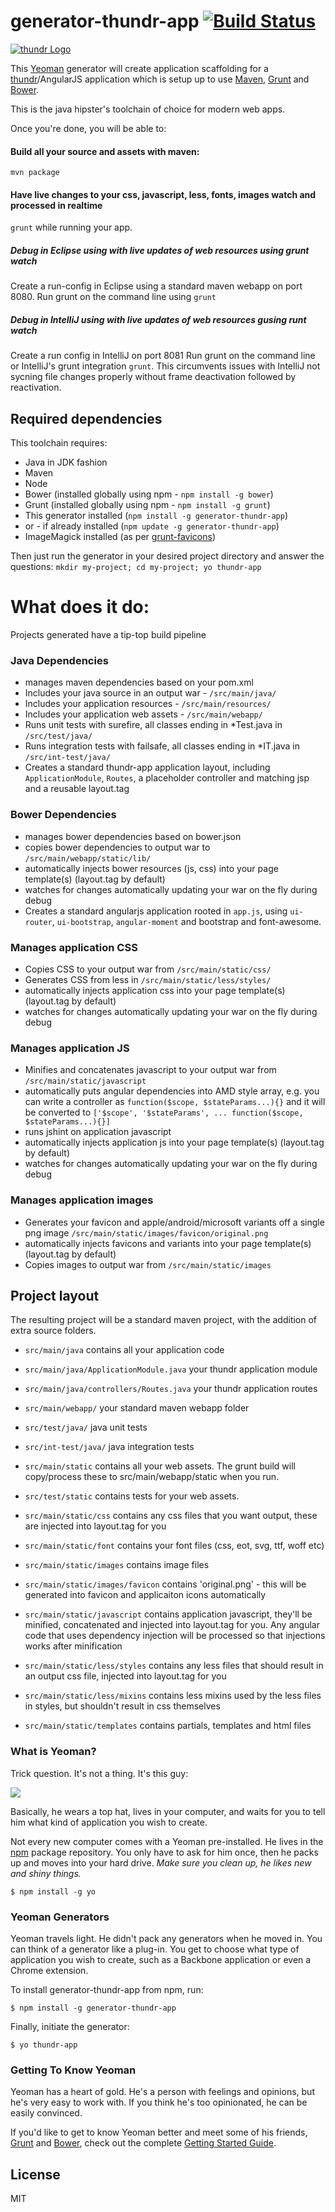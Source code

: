 # generator-thundr-app [![Build Status](https://travis-ci.org/atomicleopard/generator-thundr-app.svg)](https://travis-ci.org/atomicleopard/generator-thundr-app)

[![thundr Logo](http://3wks.github.io/thundr/2.0/static/img/logoFullSmall.png)](http://3wks.github.io/thundr/) 

This [Yeoman](http://yeoman.io) generator will create application scaffolding for a [thundr](http://3wks.github.io/thundr/)/AngularJS application which is setup up to use [Maven](http://maven.apache.org/), [Grunt](http://gruntjs.com) and [Bower](http://bower.io).

This is the java hipster's toolchain of choice for modern web apps.

Once you're done, you will be able to:

#### Build all your source and assets with maven:

    mvn package


#### Have live changes to your css, javascript, less, fonts, images watch and processed in realtime 
``grunt`` while running your app.


##### Debug in Eclipse using with live updates of web resources using grunt watch
Create a run-config in Eclipse using a standard maven webapp on port 8080.
Run grunt on the command line using ``grunt``

##### Debug in IntelliJ using with live updates of web resources gusing runt watch
Create a run config in IntelliJ on port 8081
Run grunt on the command line or IntelliJ's grunt integration ``grunt``. This circumvents issues with IntelliJ not sycning file changes properly without frame
deactivation followed by reactivation.


## Required dependencies ##

This toolchain requires:

* Java in JDK fashion
* Maven
* Node
* Bower (installed globally using npm - ``npm install -g bower``)
* Grunt (installed globally using npm - ``npm install -g grunt``)
* This generator installed (``npm install -g generator-thundr-app``)
* or - if already installed (``npm update -g generator-thundr-app``)
* ImageMagick installed (as per [grunt-favicons](https://github.com/gleero/grunt-favicons))

Then just run the generator in your desired project directory and answer the questions:
``
mkdir my-project;
cd my-project;
yo thundr-app
``

# What does it do:

Projects generated have a tip-top build pipeline

### Java Dependencies
 
  * manages maven dependencies based on your pom.xml
  * Includes your java source in an output war - ``/src/main/java/``
  * Includes your application resources - ``/src/main/resources/``
  * Includes your application web assets - ``/src/main/webapp/``
  * Runs unit tests with surefire, all classes ending in *Test.java in ``/src/test/java/``
  * Runs integration tests with failsafe, all classes ending in *IT.java in ``/src/int-test/java/``
  * Creates a standard thundr-app application layout, including ``ApplicationModule``, ``Routes``, a placeholder
    controller and matching jsp and a reusable layout.tag
  
### Bower Dependencies

  * manages bower dependencies based on bower.json
  * copies bower dependencies to output war to ``/src/main/webapp/static/lib/``
  * automatically injects bower resources (js, css) into your page template(s) (layout.tag by default)
  * watches for changes automatically updating your war on the fly during debug
  * Creates a standard angularjs application rooted in ``app.js``, using ``ui-router``, ``ui-bootstrap``,
    ``angular-moment`` and bootstrap and font-awesome. 
  
###  Manages application CSS

  * Copies CSS to your output war from ``/src/main/static/css/``  
  * Generates CSS from less in ``/src/main/static/less/styles/`` 
  * automatically injects application css into your page template(s) (layout.tag by default)
  * watches for changes automatically updating your war on the fly during debug
  
### Manages application JS

  * Minifies and concatenates javascript to your output war from ``/src/main/static/javascript``
  * automatically puts angular dependencies into AMD style array, e.g. you can write a controller as ``function($scope, $stateParams...){}`` and it will be converted to ``['$scope', '$stateParams', ... function($scope, $stateParams...){}]``
  * runs jshint on application javascript
  * automatically injects application js into your page template(s) (layout.tag by default)
  * watches for changes automatically updating your war on the fly during debug
  
### Manages application images

  * Generates your favicon and apple/android/microsoft variants off a single png image ``/src/main/static/images/favicon/original.png``
  * automatically injects favicons and variants into your page template(s) (layout.tag by default)
  * Copies images to output war from ``/src/main/static/images``
  
 
  
## Project layout

The resulting project will be a standard maven project, with the addition of extra source folders.

* ``src/main/java`` contains all your application code
* ``src/main/java/ApplicationModule.java`` your thundr application module
* ``src/main/java/controllers/Routes.java`` your thundr application routes
* ``src/main/webapp/`` your standard maven webapp folder
* ``src/test/java/`` java unit tests
* ``src/int-test/java/`` java integration tests
* ``src/main/static`` contains all your web assets. The grunt build will copy/process these to src/main/webapp/static when you run.
* ``src/test/static`` contains tests for your web assets.

* ``src/main/static/css`` contains any css files that you want output, these are injected into layout.tag for you
* ``src/main/static/font`` contains your font files (css, eot, svg, ttf, woff etc)
* ``src/main/static/images`` contains image files
* ``src/main/static/images/favicon`` contains 'original.png' - this will be generated into favicon and applicaiton icons automatically
* ``src/main/static/javascript`` contains application javascript, they'll be minified, concatenated and injected into layout.tag for you. Any angular code that uses dependency injection will be processed so that injections works after minification
* ``src/main/static/less/styles`` contains any less files that should result in an output css file, injected into layout.tag for you
* ``src/main/static/less/mixins`` contains less mixins used by the less files in styles, but shouldn't result in css themselves
* ``src/main/static/templates`` contains partials, templates and html files 



### What is Yeoman?

Trick question. It's not a thing. It's this guy:

![](http://i.imgur.com/JHaAlBJ.png)

Basically, he wears a top hat, lives in your computer, and waits for you to tell him what kind of application you wish to create.

Not every new computer comes with a Yeoman pre-installed. He lives in the [npm](https://npmjs.org) package repository. You only have to ask for him once, then he packs up and moves into your hard drive. *Make sure you clean up, he likes new and shiny things.*

``
$ npm install -g yo
``

### Yeoman Generators

Yeoman travels light. He didn't pack any generators when he moved in. You can think of a generator like a plug-in. You get to choose what type of application you wish to create, such as a Backbone application or even a Chrome extension.

To install generator-thundr-app from npm, run:

``
$ npm install -g generator-thundr-app
``

Finally, initiate the generator:

``
$ yo thundr-app
``

### Getting To Know Yeoman

Yeoman has a heart of gold. He's a person with feelings and opinions, but he's very easy to work with. If you think he's too opinionated, he can be easily convinced.

If you'd like to get to know Yeoman better and meet some of his friends, [Grunt](http://gruntjs.com) and [Bower](http://bower.io), check out the complete [Getting Started Guide](https://github.com/yeoman/yeoman/wiki/Getting-Started).


## License

MIT

